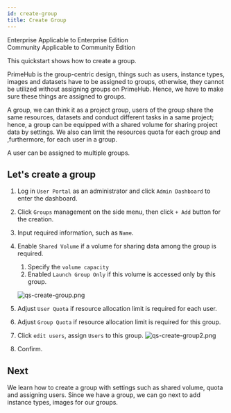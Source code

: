 ```yaml
---
id: create-group
title: Create Group
---
```


<div class="label-sect">
  <div class="ee-only tooltip">Enterprise
    <span class="tooltiptext">Applicable to Enterprise Edition</span>
  </div>
  <div class="ce-only tooltip">Community
    <span class="tooltiptext">Applicable to Community Edition</span>
  </div>
</div>

This quickstart shows how to create a group.

PrimeHub is the group-centric design, things such as users, instance types, images and datasets have to be assigned to groups, otherwise, they cannot be utilized without assigning groups on PrimeHub. Hence, we have to make sure these things are assigned to groups.

A group, we can think it as a project group, users of the group share the same resources, datasets and conduct different tasks in a same project; hence, a group can be equipped with a shared volume for sharing project data by settings. We also can limit the resources quota for each group and ,furthermore, for each user in a group.

A user can be assigned to multiple groups.

## Let's create a group

1. Log in `User Portal` as an administrator and click `Admin Dashboard` to enter the dashboard.

2. Click `Groups` management on the side menu, then click `+ Add` button for the creation.

3. Input required information, such as `Name`.

4. Enable `Shared Volume` if a volume for sharing data among the group is required.
   1. Specify the `volume capacity`
   2. Enabled `Launch Group Only` if this volume is accessed only by this group.

   ![qs-create-group.png](assets/qs-create-group.png)

5. Adjust `User Quota` if resource allocation limit is required for each user.

6. Adjust `Group Quota` if resource allocation limit is required for this group.

7. Click `edit users`, assign `Users` to this group.
    ![qs-create-group2.png](assets/qs-create-group2.png)

8. Confirm.

## Next

We learn how to create a group with settings such as shared volume, quota and assigning users. Since we have a group, we can go next to add instance types, images for our groups.
